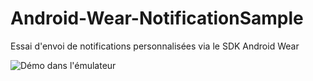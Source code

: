 Android-Wear-NotificationSample
===============================

Essai d'envoi de notifications personnalisées via le SDK Android Wear

![Démo dans l'émulateur](http://www.psyckoz.info/android/img/Both.gif "Démo dans l'émulateur")
